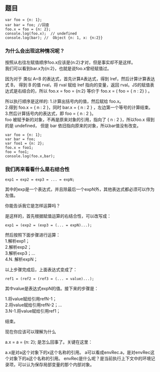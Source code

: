 ## 题目
```
var foo = {n: 1};
var bar = foo; //回查
foo.x = foo = {n: 2};
console.log(foo.x);  // undefined
console.log(bar); //  Object {n: 1, x: {n:2}}
```

### 为什么会出现这种情况呢？
按照从右往左赋值顺序foo.x应该是{n:2}才对，但是事实却不是这样。   
我们可以看到bar.x为{n:2}，也就是说foo.x曾经赋值过。  

因为对于 类似 A=B 的表达式，首先计算A表达式，得到 lref，然后计算计算表达式 B， 
得到 B 的值 rval，将 rval 赋给 lref 指向的变量，返回 rval。JS的赋值表达式是右结合的，所以 foo.x = foo = {n:2} 等价于 foo.x = ( foo = { n : 2} )  。

所以执行顺序是这样的:
1.计算出括号内的值，然后赋给 foo.x。  
2.得到 foo.x = { n : 2 }，同时 bar.x = { n : 2 } ，左边第一个等号的计算结束。  
3.然后计算括号内的表达式，即 foo = { n : 2 }。  
foo 被赋予新的对象，不再是原来对象的引用，指向了 { n : 2 }，所以foo.x 
得到的是 undefined， 但是 bar 依旧指向原来的对象，所以bar值没有改变。  

```
var foo = {n: 1};
var bar = foo;
var foo1 = {n: 2};
foo.x = foo1;
foo = foo1;
console.log(foo.x,bar);
```

### 我们再来看看什么是右结合性
```
exp1 = exp2 = exp3 = ... = expN;
```
其中的exp是一个表达式，并且除最后一个expN外，其他表达式都必须可以作为左值。  

你能告诉我它是怎样运算吗？  

是这样的，首先根据赋值运算的右结合性，可以改写成：  
```
exp1 = (exp2 = (exp3 = (... = expN)...);
```

然后按照下面步骤进行运算：  
1.解析exp1；  
2.解析exp2；  
3.解析exp3；...    
4.N. 解析expN；   

以上步骤完成后，上面表达式变成了：  
```
ref1 = (ref2 = (ref3 = (... = value)...);
```

其中value是表达式expN的值。接下来的步骤是：  

1.将value赋给引用refN-1；  
2.将value赋给引用refN-2；...  
3.N-1.将value赋给引用ref1；  

结束。

现在你应该可以理解为什么

a.x = a = {n: 2};
是怎么回事了。关键在这里：

a.x是对a这个对象下的x这个名称的引用。
a可以看成envRec.a，是对envRec这个对象下的a这个名称的引用。
envRec是什么呢？是当前执行上下文中的环境记录项，可以认为保存局部变量的那个内部对象。